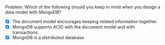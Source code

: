 Problem:
Which of the following should you keep in mind when you design a data model with MongoDB?

- [X] The document model encourages keeping related information together.
- [X] MongoDB supports ACID with the document model and with transactions.
- [X] MongoDB is a distributed database.